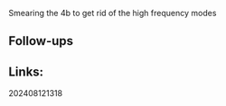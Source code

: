 
Smearing the 4b to get rid of the high frequency modes


## Follow-ups


## Links: 



202408121318
